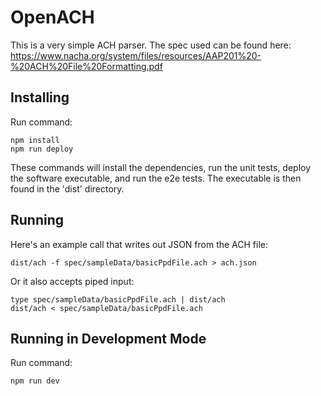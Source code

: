 # OpenACH
This is a very simple ACH parser. The spec used can be found here:
https://www.nacha.org/system/files/resources/AAP201%20-%20ACH%20File%20Formatting.pdf

## Installing
Run command:
```
npm install
npm run deploy
```
These commands will install the dependencies, run the unit tests, deploy the software executable, and run the e2e tests.  The executable is then found in the 'dist' directory.

## Running
Here's an example call that writes out JSON from the ACH file:
```
dist/ach -f spec/sampleData/basicPpdFile.ach > ach.json
```
Or it also accepts piped input:
```
type spec/sampleData/basicPpdFile.ach | dist/ach
dist/ach < spec/sampleData/basicPpdFile.ach
```

## Running in Development Mode
Run command:
```
npm run dev
```